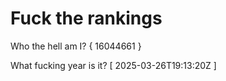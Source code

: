 # Fuck the rankings

Who the hell am I?
{ 16044661 }

What fucking year is it?
[ 2025-03-26T19:13:20Z ]
